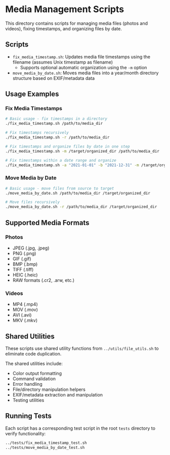 # Media Management Scripts

This directory contains scripts for managing media files (photos and videos), fixing timestamps, and organizing files by date.

## Scripts

- `fix_media_timestamp.sh`: Updates media file timestamps using the filename (assumes Unix timestamp as filename)
  - Supports optional automatic organization using the `-m` option
- `move_media_by_date.sh`: Moves media files into a year/month directory structure based on EXIF/metadata data

## Usage Examples

### Fix Media Timestamps

```bash
# Basic usage - fix timestamps in a directory
./fix_media_timestamp.sh /path/to/media_dir

# Fix timestamps recursively
./fix_media_timestamp.sh -r /path/to/media_dir

# Fix timestamps and organize files by date in one step
./fix_media_timestamp.sh -m /target/organized_dir /path/to/media_dir

# Fix timestamps within a date range and organize
./fix_media_timestamp.sh -a "2021-01-01" -b "2021-12-31" -m /target/organized_dir /path/to/media_dir
```

### Move Media by Date

```bash
# Basic usage - move files from source to target
./move_media_by_date.sh /path/to/media_dir /target/organized_dir

# Move files recursively
./move_media_by_date.sh -r /path/to/media_dir /target/organized_dir
```

## Supported Media Formats

### Photos
- JPEG (.jpg, .jpeg)
- PNG (.png)
- GIF (.gif)
- BMP (.bmp)
- TIFF (.tiff)
- HEIC (.heic)
- RAW formats (.cr2, .arw, etc.)

### Videos
- MP4 (.mp4)
- MOV (.mov)
- AVI (.avi)
- MKV (.mkv)

## Shared Utilities

These scripts use shared utility functions from `../utils/file_utils.sh` to eliminate code duplication.

The shared utilities include:
- Color output formatting
- Command validation
- Error handling
- File/directory manipulation helpers
- EXIF/metadata extraction and manipulation
- Testing utilities

## Running Tests

Each script has a corresponding test script in the root `tests` directory to verify functionality:

```bash
../tests/fix_media_timestamp_test.sh
../tests/move_media_by_date_test.sh
``` 